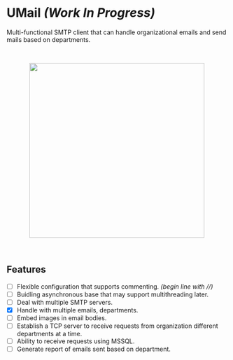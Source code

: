 # UMail  _(Work In Progress)_

Multi-functional SMTP client that can handle organizational emails and send mails based on departments.

<br>
<p align="center">
  <img src="https://cdn-icons-png.flaticon.com/512/5578/5578703.png" height="400">
</p>
<br>

## Features
- [ ] Flexible configuration that supports commenting. _(begin line with //)_
- [ ] Buidling asynchronous base that may support multithreading later.
- [ ] Deal with multiple SMTP servers.
- [x] Handle with multiple emails, departments.
- [ ] Embed images in email bodies.
- [ ] Establish a TCP server to receive requests from organization different departments at a time.
- [ ] Ability to receive requests using MSSQL.
- [ ] Generate report of emails sent based on department.
